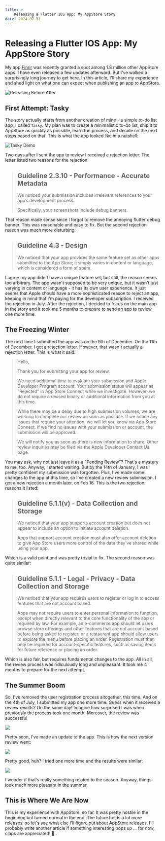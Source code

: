 ```yaml
---
title: >
    Releasing a Flutter IOS App: My AppStore Story
date: 2024-07-31
---
```


# Releasing a Flutter IOS App: My AppStore Story

My app [Finrir](https://apps.apple.com/us/app/finrir/id6472634631) was recently granted a spot among 1.8 million other AppStore apps. I have even released a few updates afterward. But I've walked a surprisingly long journey to get here. In this article, I'll share my experience and shed light on what one can expect when publishing an app to AppStore.

![Releasing Before After](thumb.png)

## First Attempt: Tasky

The story actually starts from another creation of mine - a simple to-do list app, I called `Tasky`. My plan was to create a minimalistic to-do list, ship it to AppStore as quickly as possible, learn the process, and decide on the next steps based on that. This is what the app looked like in a nutshell:

![Tasky Demo](tasky-demo.gif)

Two days after I sent the app to review I received a rejection letter. The letter listed two reasons for the rejection:

> ## Guideline 2.3.10 - Performance - Accurate Metadata
> 
> We noticed your submission includes irrelevant references to your app’s development process. 
> 
> Specifically, your screenshots include debug banners.


That reason made sense since I forgot to remove the annoying flutter debug banner. This was reasonable and easy to fix. But the second rejection reason was much more disturbing:

> ## Guideline 4.3 - Design
> 
> We noticed that your app provides the same feature set as other apps submitted to the App Store; it simply varies in content or language, which is considered a form of spam.

I agree my app didn't have a unique feature set, but still, the reason seems too arbitrary. The app wasn't supposed to be very unique, but it wasn't just varying in content or language - it has its own user experience. It just seems that Apple should have a more sophisticated reason to reject an app, keeping in mind that I'm paying for the developer subscription. I received the rejection in July. After the rejection, I decided to focus on the main app in the story and it took me 5 months to prepare to send an app to review one more time.

## The Freezing Winter

The next time I submitted the app was on the 9th of December. On the 11th of December, I got a rejection letter. However, that wasn't actually a rejection letter. This is what it said:

> Hello,
> 
> Thank you for submitting your app for review.
> 
> We need additional time to evaluate your submission and Apple Developer Program account. Your submission status will appear as "Rejected" in App Store Connect while we investigate. However, we do not require a revised binary or additional information from you at this time.
> 
> While there may be a delay due to high submission volumes, we are working to complete our review as soon as possible. If we notice any issues that require your attention, we will let you know via App Store Connect. If we find no issues with your submission or account, the submission will be approved.
> 
> We will notify you as soon as there is new information to share. Other review inquiries may be filed via the Apple Developer Contact Us page.

You may ask, why not just leave it as a "Pending Review"? That's a mystery to me, too. Anyway, I started waiting. But by the 14th of January, I was pretty confident my submission was forgotten. Plus, I've made some changes to the app at this time, so I've created a new review submission. I got a new rejection a month later, on Feb 16. This is the two rejection reasons it listed:

> ## Guideline 5.1.1(v) - Data Collection and Storage
> 
> We noticed that your app supports account creation but does not appear to include an option to initiate account deletion. 
> 
> Apps that support account creation must also offer account deletion to give App Store users more control of the data they've shared while using your app.

Which is a valid point and was pretty trivial to fix. The second reason was quite similar:

> ## Guideline 5.1.1 - Legal - Privacy - Data Collection and Storage
> 
> We noticed that your app requires users to register or log in to access features that are not account based.
> 
> Apps may not require users to enter personal information to function, except when directly relevant to the core functionality of the app or required by law. For example, an e-commerce app should let users browse store offerings and other features that are not account based before being asked to register, or a restaurant app should allow users to explore the menu before placing an order. Registration must then only be required for account-specific features, such as saving items for future reference or placing an order.

Which is also fair, but requires fundamental changes to the app. All in all, the review process was ridiculously long and unpleasant. It took me 4 months to prepare for the next attempt. 

## The Summer Boom

So, I've removed the user registration process altogether, this time. And on the 4th of July, I submitted my app one more time. Guess when it received a review results? On the same day! Imagine how surprised I was when previously the process took one month! Moreover, the review was successful

![](v1.0.png)

Pretty soon, I've made an update to the app. This is how the next version review went:

![](v1.1.png)

Pretty good, huh? I tried one more time and the results were similar:

![](v1.2.png)

I wonder if that's really something related to the season. Anyway, things look much more pleasant in the summer.

## This is Where We Are Now

This is my experience with AppStore, so far. It was pretty hostile in the beginning but turned normal in the end. The future holds a lot more releases, so let's see what else I'll figure out about AppStore releases. I'll probably write another article if something interesting pops up ... for now, claps are appreciated! 👏
.
